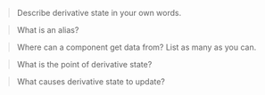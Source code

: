 > Describe derivative state in your own words.

> What is an alias?

>  Where can a component get data from? List as many as you can.

> What is the point of derivative state?

> What causes derivative state to update?

